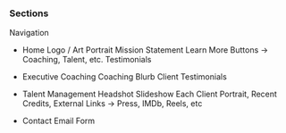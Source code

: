 ### Sections

Navigation

- Home
  Logo / Art
  Portrait
  Mission Statement
  Learn More Buttons -> Coaching, Talent, etc.
  Testimonials

- Executive Coaching
  Coaching Blurb
  Client Testimonials

- Talent Management
  Headshot Slideshow
  Each Client
  Portrait, Recent Credits, External Links -> Press, IMDb, Reels, etc

- Contact
  Email Form
